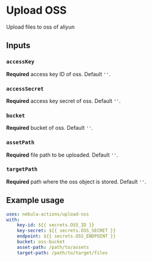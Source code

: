 # Upload OSS

Upload files to oss of aliyun

## Inputs

### `accessKey`

**Required** access key ID of oss. Default `''`.

### `accessSecret`

**Required** access key secret of oss. Default `''`.

### `bucket`

**Required** bucket of oss. Default `''`.

### `assetPath`

**Required** file path to be uploaded. Default `''`.

### `targetPath`

**Required** path where the oss object is stored. Default `''`.

## Example usage

```yaml
uses: nebula-actions/upload-oss
with:
    key-id: ${{ secrets.OSS_ID }}
    key-secret: ${{ secrets.OSS_SECRET }}
    endpoint: ${{ secrets.OSS_ENDPOINT }}
    bucket: oss-bucket
    asset-path: /path/to/assets
    target-path: /path/to/target/files
```

